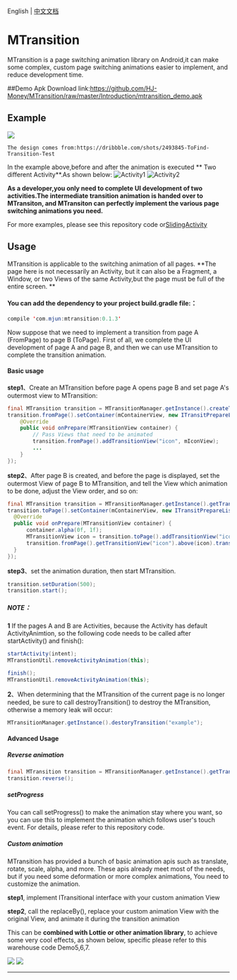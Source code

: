 English  |  [中文文档](README_cn.md)

MTransition
===========================
MTransition is a page switching animation library on Android,it can make some complex, custom page switching animations easier to implement, and reduce development time.

##Demo Apk
Download link:https://github.com/HJ-Money/MTransition/raw/master/Introduction/mtransition_demo.apk

## Example
![](/Introduction/1.gif)

`The design comes from:https://dribbble.com/shots/2493845-ToFind-Transition-Test`  
 
In the example above,before and after the animation is executed ** Two different Activity**.As shown below:
![](/Introduction/1.png "Activity1") ![](/Introduction/2.png "Activity2")

**As a developer,you only need to complete UI development of two activities.The intermediate transition animation is handed over to MTransiton, and MTransiton can perfectly implement the various page switching animations you need.**

For more examples, please see this repository code or[SlidingActivity](https://github.com/HJ-Money/SlidingActivity)

## Usage


MTransition is applicable to the switching animation of all pages. **The page here is not necessarily an Activity, but it can also be a Fragment, a Window, or two Views of the same Activity,but the page must be full of the entire screen. **

#### You can add the dependency to your project build.gradle file:：
```Java
compile 'com.mjun:mtransition:0.1.3'
```

Now suppose that we need to implement a transition from page A (FromPage) to page B (ToPage). First of all, we complete the UI development of page A and page B, and then we can use MTransition to complete the transition animation.

#### Basic usage

**step1**、Create an MTransition before page A opens page B and set page A's outermost view to MTransition:
```Java
final MTransition transition = MTransitionManager.getInstance().createTransition("example");
transition.fromPage().setContainer(mContainerView, new ITransitPrepareListener() {
    @Override
    public void onPrepare(MTransitionView container) {
        // Pass Views that need to be animated
        transition.fromPage().addTransitionView("icon", mIconView);
        ...
    }
});
```

**step2**、After page B is created, and before the page is displayed, set the outermost View of page B to MTransition, and tell the View which animation to be done, adjust the View order, and so on:
```Java
final MTransition transition = MTransitionManager.getInstance().getTransition("example");
transition.toPage().setContainer(mContainerView, new ITransitPrepareListener() {
  @Override
  public void onPrepare(MTransitionView container) {
      container.alpha(0f, 1f);
      MTransitionView icon = transition.toPage().addTransitionView("icon", mImageView);
      transition.fromPage().getTransitionView("icon").above(icon).transitTo(icon, true);
  }
});
```

**step3**、set the animation duration, then start MTransition.
```Java
transition.setDuration(500);
transition.start();
```

##### NOTE：
**1** If the pages A and B are Activities, because the Activity has default ActivityAnimtion, so the following code needs to be called after startActivity() and finish():
```Java
startActivity(intent);
MTranstionUtil.removeActivityAnimation(this);
```

```Java
finish();
MTranstionUtil.removeActivityAnimation(this);
```

**2**、When determining that the MTransition of the current page is no longer needed, be sure to call destroyTransition() to destroy the MTransition, otherwise a memory leak will occur:
```Java
MTransitionManager.getInstance().destoryTransition("example");
```

#### Advanced Usage
##### Reverse animation
```Java
final MTransition transition = MTransitionManager.getInstance().getTransition("example");
transition.reverse();
```

##### setProgress
You can call setProgress() to make the animation stay where you want, so you can use this to implement the animation which follows user's touch event. For details, please refer to this repository code.

##### Custom animation
MTransition has provided a bunch of basic animation apis such as translate, rotate, scale, alpha, and more. These apis already meet most of the needs, but if you need some deformation or more complex animations,
You need to customize the animation.

**step1**, implement ITransitional interface with your custom animation View

**step2**, call the replaceBy(), replace your custom animation View with the original View, and animate it during the transition animation

This can be **combined with Lottie or other animation library**, to achieve some very cool effects, as shown below, specific please refer to this warehouse code Demo5,6,7.  


![](/Introduction/2.gif) ![](/Introduction/3.gif)




--------------------------------
